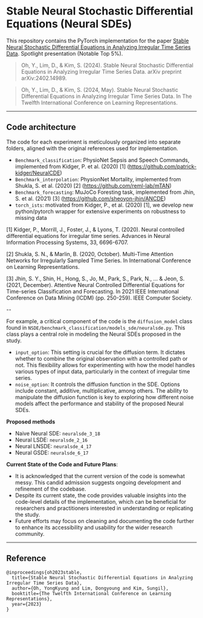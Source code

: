 # Stable Neural Stochastic Differential Equations (Neural SDEs)
This repository contains the PyTorch implementation for the paper [Stable Neural Stochastic Differential Equations in Analyzing Irregular Time Series Data](https://openreview.net/forum?id=4VIgNuQ1pY). Spotlight presentation (Notable Top 5%). 

> Oh, Y., Lim, D., & Kim, S. (2024). Stable Neural Stochastic Differential Equations in Analyzing Irregular Time Series Data. arXiv preprint arXiv:2402.14989.

> Oh, Y., Lim, D., & Kim, S. (2024, May). Stable Neural Stochastic Differential Equations in Analyzing Irregular Time Series Data. In The Twelfth International Conference on Learning Representations.

---

## **Code architecture**
The code for each experiment is meticulously organized into separate folders, aligned with the original references used for implementation. 

- `Benchmark_classification`: PhysioNet Sepsis and Speech Commands, implemented from Kidger, P. et al. (2020) [1] (https://github.com/patrick-kidger/NeuralCDE)
- `Benchmark_interpolation`: PhysionNet Mortality, implemented from Shukla, S. et al. (2020) [2] (https://github.com/reml-lab/mTAN)
- `Benchmark_forecasting`: MuJoCo Foresting task, implemented from Jhin, S. et al. (2021) [3] (https://github.com/sheoyon-jhin/ANCDE)
- `torch_ists`: motivated from Kidger, P., et al. (2020) [1], we develop new python/pytorch wrapper for extensive experiments on robustness to missing data

[1] Kidger, P., Morrill, J., Foster, J., & Lyons, T. (2020). Neural controlled differential equations for irregular time series. Advances in Neural Information Processing Systems, 33, 6696-6707.

[2] Shukla, S. N., & Marlin, B. (2020, October). Multi-Time Attention Networks for Irregularly Sampled Time Series. In International Conference on Learning Representations.

[3] Jhin, S. Y., Shin, H., Hong, S., Jo, M., Park, S., Park, N., ... & Jeon, S. (2021, December). Attentive Neural Controlled Differential Equations for Time-series Classification and Forecasting. In 2021 IEEE International Conference on Data Mining (ICDM) (pp. 250-259). IEEE Computer Society.

--

For example, a critical component of the code is the `diffusion_model` class found in `NSDE/benchmark_classification/models_sde/neuralsde.py`. This class plays a central role in modeling the Neural SDEs proposed in the study.

- `input_option`: This setting is crucial for the diffusion term. It dictates whether to combine the original observation with a controlled path or not. This flexibility allows for experimenting with how the model handles various types of input data, particularly in the context of irregular time series.
- `noise_option`: It controls the diffusion function in the SDE. Options include constant, additive, multiplicative, among others. The ability to manipulate the diffusion function is key to exploring how different noise models affect the performance and stability of the proposed Neural SDEs.

**Proposed methods**
- Naive Neural SDE: `neuralsde_3_18`
- Neural LSDE: `neuralsde_2_16`
- Neural LNSDE: `neuralsde_4_17`
- Neural GSDE: `neuralsde_6_17`

**Current State of the Code and Future Plans**:
- It is acknowledged that the current version of the code is somewhat messy. This candid admission suggests ongoing development and refinement of the codebase.
- Despite its current state, the code provides valuable insights into the code-level details of the implementation, which can be beneficial for researchers and practitioners interested in understanding or replicating the study.
- Future efforts may focus on cleaning and documenting the code further to enhance its accessibility and usability for the wider research community.

---

## Reference
```
@inproceedings{oh2023stable,
  title={Stable Neural Stochastic Differential Equations in Analyzing Irregular Time Series Data},
  author={Oh, YongKyung and Lim, Dongyoung and Kim, Sungil},
  booktitle={The Twelfth International Conference on Learning Representations},
  year={2023}
}
```
